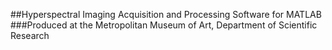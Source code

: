 ##Hyperspectral Imaging Acquisition and Processing Software for MATLAB
###Produced at the Metropolitan Museum of Art, Department of Scientific Research
